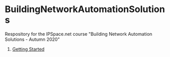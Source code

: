 # BuildingNetworkAutomationSolutions
Respository for the IPSpace.net course "Building Network Automation Solutions - Autumn 2020"

1. [Getting Started ](GettingStarted/README.md)
